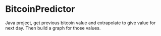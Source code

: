 # BitcoinPredictor
Java project, get previous bitcoin value and extrapolate to give value for next day. 
Then build a graph for those values.
